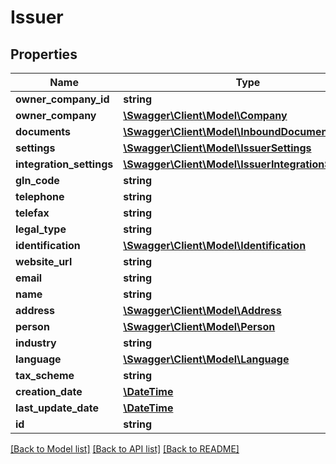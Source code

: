 # Issuer

## Properties
Name | Type | Description | Notes
------------ | ------------- | ------------- | -------------
**owner_company_id** | **string** |  | [optional] 
**owner_company** | [**\Swagger\Client\Model\Company**](Company.md) |  | [optional] 
**documents** | [**\Swagger\Client\Model\InboundDocument[]**](InboundDocument.md) |  | [optional] 
**settings** | [**\Swagger\Client\Model\IssuerSettings**](IssuerSettings.md) |  | [optional] 
**integration_settings** | [**\Swagger\Client\Model\IssuerIntegrationSettings[]**](IssuerIntegrationSettings.md) |  | [optional] 
**gln_code** | **string** |  | [optional] 
**telephone** | **string** |  | [optional] 
**telefax** | **string** |  | [optional] 
**legal_type** | **string** |  | [optional] 
**identification** | [**\Swagger\Client\Model\Identification**](Identification.md) |  | [optional] 
**website_url** | **string** |  | [optional] 
**email** | **string** |  | [optional] 
**name** | **string** |  | [optional] 
**address** | [**\Swagger\Client\Model\Address**](Address.md) |  | [optional] 
**person** | [**\Swagger\Client\Model\Person**](Person.md) |  | [optional] 
**industry** | **string** |  | [optional] 
**language** | [**\Swagger\Client\Model\Language**](Language.md) |  | [optional] 
**tax_scheme** | **string** |  | [optional] 
**creation_date** | [**\DateTime**](\DateTime.md) |  | [optional] 
**last_update_date** | [**\DateTime**](\DateTime.md) |  | [optional] 
**id** | **string** |  | [optional] 

[[Back to Model list]](../README.md#documentation-for-models) [[Back to API list]](../README.md#documentation-for-api-endpoints) [[Back to README]](../README.md)


